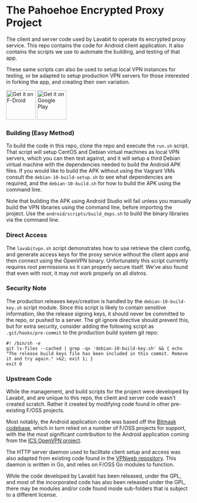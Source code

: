 # The Pahoehoe Encrypted Proxy Project
The client and server code used by Lavabit to operate its encrypted proxy service. This repo contains the code for Android client application. It also contains the scripts we use to automate the building, and testing of that app.

These same scripts can also be used to setup local VPN instances for testing, or be adapted to setup production VPN servers for those interested in forking the app, and creating their own variation.

[<img src="https://fdroid.gitlab.io/artwork/badge/get-it-on.png"
     alt="Get it on F-Droid"
     height="80">](https://f-droid.org/packages/com.lavabit.pahoehoe/)
[<img src="https://play.google.com/intl/en_us/badges/images/generic/en-play-badge.png"
     alt="Get it on Google Play"
     height="80">](https://play.google.com/store/apps/details?id=com.lavabit.pahoehoe)

### Building (Easy Method)
To build the code in this repo, clone the repo and execute the `run.sh` script. That script will setup CentOS and Debian virtual machines as local VPN servers, which you can then test against, and it will setup a third Debian virtual machine with the dependencies needed to build the Android APK files. If you would like to build the APK without using the Vagrant VMs consult the `debian-10-build-setup.sh` to see what dependencies are required, and the `debian-10-build.sh` for how to build the APK using the command line.

Note that building the APK using Android Studio will fail unless you manually build the VPN libraries using the command line, before importing the project. Use the `android/scripts/build_deps.sh` to build the binary libraries via the command line.

### Direct Access
The `lavabitvpn.sh` script demonstrates how to use retrieve the client config, and generate access keys for the proxy service without the client apps and then connect using the OpenVPN binary. Unfortunately this script currently requires root permissions so it can properly secure itself. We've also found that even with root, it may not work properly on all distros.

### Security Note
The production releases keys/creation is handled by the `debian-10-build-key.sh` script module. Since this script is likely to contain sensitive information, like the release signing keys, it should never be committed to the repo, or pushed to a server. The git ignore directive should prevent this, but for extra security, consider adding the following script as `.git/hooks/pre-commit` to the production build system git repo:

```
#! /bin/sh -e
git ls-files --cached | grep -qx 'debian-10-build-key.sh' && { echo "The release build keys file has been included in this commit. Remove it and try again." >&2; exit 1; }
exit 0
```

### Upstream Code
While the management, and build scripts for the project were developed by Lavabit, and are unique to this repo, the client and server code wasn't created scratch. Rather it created by modifying code found in other pre-existing F/OSS projects.

Most notably, the Android application code was based off the [Bitmask codebase](https://0xacab.org/leap/bitmask_android), which in turn relied on a number of F/OSS projects for support, with the the most significant contribution to the Android application coming from the [ICS OpenVPN project](https://github.com/schwabe/ics-openvpn).

The HTTP server daemon used to facilitate client setup and access was also adapted from existing code found in the [VPNweb repository](https://0xacab.org/leap/vpnweb/). This daemon is written in Go, and relies on F/OSS Go modules to function.

While the code developed by Lavabit has been released, under the GPL, and most of the incorporated code has also been released under the GPL, there may be modules and/or code found inside sub-folders that is subject to a different license. 
